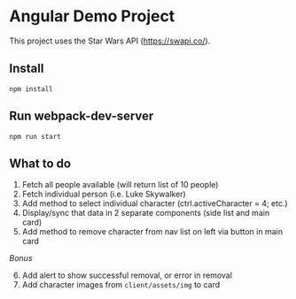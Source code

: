 # Angular Demo Project

This project uses the Star Wars API (https://swapi.co/).

## Install

```
npm install
```

## Run webpack-dev-server

```
npm run start
```

## What to do

1. Fetch all people available (will return list of 10 people)
2. Fetch individual person (i.e. Luke Skywalker)
3. Add method to select individual character (ctrl.activeCharacter = 4; etc.)
4. Display/sync that data in 2 separate components (side list and main card)
5. Add method to remove character from nav list on left via button in main card

*Bonus*

6. Add alert to show successful removal, or error in removal
7. Add character images from `client/assets/img` to card